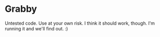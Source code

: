 # Grabby

Untested code. Use at your own risk. I think it should work, though. I'm running it and we'll find out. :)
